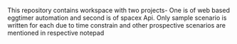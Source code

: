 This repository contains workspace with two projects- One is of web based eggtimer automation and second is of spacex Api.
Only sample scenario is written for each due to time constrain and other prospective scenarios are mentioned in respective notepad
